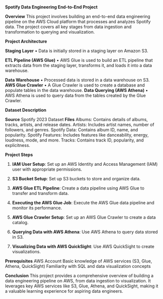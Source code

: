 **Spotify Data Engineering End-to-End Project**

**Overview**
This project involves building an end-to-end data engineering pipeline on the AWS Cloud platform that processes and analyzes Spotify data. The project covers all key stages from data ingestion and transformation to querying and visualization.

**Project Architecture**

**Staging Layer**
• Data is initially stored in a staging layer on Amazon S3.

**ETL Pipeline (AWS Glue)**
• AWS Glue is used to build an ETL pipeline that extracts data from the staging layer, transforms it, and loads it into a data warehouse.

**Data Warehouse**
• Processed data is stored in a data warehouse on S3.
**AWS Glue Crawler**
• A Glue Crawler is used to create a database and populate tables in the data warehouse.
**Data Querying (AWS Athena)**
• AWS Athena is used to query data from the tables created by the Glue Crawler.

**Dataset Description**

**Source**
Spotify 2023 Dataset
**Files**
Albums: Contains details of albums, tracks, artists, and release dates.
Artists: Includes artist names, number of followers, and genres.
Spotify Data: Contains album ID, name, and popularity.
Spotify Features: Includes features like danceability, energy, loudness, mode, and more.
Tracks: Contains track ID, popularity, and explicitness.

**Project Steps**
1. **IAM User Setup**: Set up an AWS Identity and Access Management (IAM) user with appropriate permissions.

2. **S3 Bucket Setup**: Set up S3 buckets to store and organize data.
   
3. **AWS Glue ETL Pipeline**: Create a data pipeline using AWS Glue to transfer and transform data.

4. **Executing the AWS Glue Job**: Execute the AWS Glue data pipeline and monitor its performance.
   
5. **AWS Glue Crawler Setup**: Set up an AWS Glue Crawler to create a data catalog.
   
6. **Querying Data with AWS Athena**: Use AWS Athena to query data stored in S3.
   
7. **Visualizing Data with AWS QuickSight**: Use AWS QuickSight to create visualizations.
 

**Prerequisites**
AWS Account
Basic knowledge of AWS services (S3, Glue, Athena, QuickSight)
Familiarity with SQL and data visualization concepts

**Conclusion**
This project provides a comprehensive overview of building a data engineering pipeline on AWS, from data ingestion to visualization. It leverages key AWS services like S3, Glue, Athena, and QuickSight, making it a valuable learning experience for aspiring data engineers.
